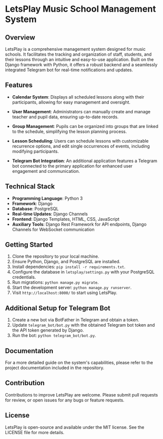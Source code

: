 # LetsPlay Music School Management System

## Overview

LetsPlay is a comprehensive management system designed for music schools. It facilitates the tracking and organization of staff, students, and their lessons through an intuitive and easy-to-use application. Built on the Django framework with Python, it offers a robust backend and a seamlessly integrated Telegram bot for real-time notifications and updates.

## Features

- **Calendar System**: Displays all scheduled lessons along with their participants, allowing for easy management and oversight.

- **User Management**: Administrators can manually create and manage teacher and pupil data, ensuring up-to-date records.

- **Group Management**: Pupils can be organized into groups that are linked to the schedule, simplifying the lesson planning process.

- **Lesson Scheduling**: Users can schedule lessons with customizable recurrence options, and edit single occurrences of events, including modifying participants.

- **Telegram Bot Integration**: An additional application features a Telegram bot connected to the primary application for enhanced user engagement and communication.

## Technical Stack

- **Programming Language**: Python 3
- **Framework**: Django
- **Database**: PostgreSQL
- **Real-time Updates**: Django Channels
- **Frontend**: Django Templates, HTML, CSS, JavaScript
- **Auxiliary Tools**: Django Rest Framework for API endpoints, Django Channels for WebSocket communication

## Getting Started

1. Clone the repository to your local machine.
2. Ensure Python, Django, and PostgreSQL are installed.
3. Install dependencies: `pip install -r requirements.txt`.
4. Configure the database in `letsplay/settings.py` with your PostgreSQL credentials.
5. Run migrations: `python manage.py migrate`.
6. Start the development server: `python manage.py runserver`.
7. Visit `http://localhost:8000/` to start using LetsPlay.

## Additional Setup for Telegram Bot

1. Create a new bot via BotFather in Telegram and obtain a token.
2. Update `telegram_bot/bot.py` with the obtained Telegram bot token and the API token generated by Django.
3. Run the bot: `python telegram_bot/bot.py`.

## Documentation

For a more detailed guide on the system's capabilities, please refer to the project documentation included in the repository.

## Contribution

Contributions to improve LetsPlay are welcome. Please submit pull requests for review, or open issues for any bugs or feature requests.

## License

LetsPlay is open-source and available under the MIT license. See the LICENSE file for more details.